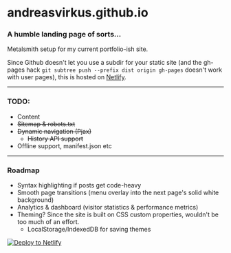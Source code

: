 # andreasvirkus.github.io
### A humble landing page of sorts...

Metalsmith setup for my current portfolio-ish site.

Since Github doesn't let you use a subdir for your static site
(and the gh-pages hack `git subtree push --prefix dist origin gh-pages`
doesn't work with user pages), this is hosted on [Netlify](https://netlify.com).

----------
### TODO:

- Content
- ~~Sitemap & robots.txt~~
- ~~Dynamic navigation (Pjax)~~
    - ~~History API support~~
- Offline support, manifest.json etc

----------
### Roadmap

- Syntax highlighting if posts get code-heavy
- Smooth page transitions (menu overlay into the next page's solid white background)
- Analytics & dashboard (visitor statistics & performance metrics)
- Theming? Since the site is built on CSS custom properties, wouldn't be too much of an effort.
    - LocalStorage/IndexedDB for saving themes


[![Deploy to Netlify](https://www.netlify.com/img/deploy/button.svg)](https://app.netlify.com/start/deploy?repository=https://github.com/aandreasvirkus/netlify-metalsmith)
